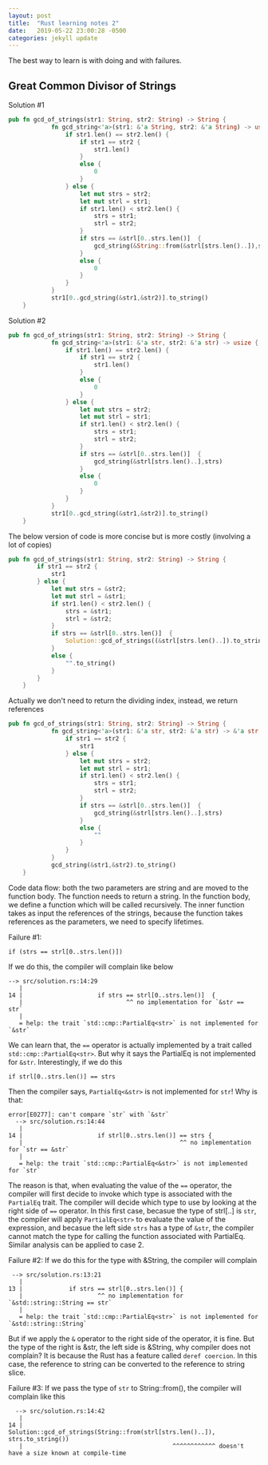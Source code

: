 ```yaml
---
layout: post
title:  "Rust learning notes 2"
date:   2019-05-22 23:00:28 -0500
categories: jekyll update
---
```


The best way to learn is with doing and with failures.

## Great Common Divisor of Strings


Solution #1

```rust
pub fn gcd_of_strings(str1: String, str2: String) -> String {
            fn gcd_string<'a>(str1: &'a String, str2: &'a String) -> usize {
                if str1.len() == str2.len() {
                    if str1 == str2 {
                        str1.len()
                    }
                    else {
                        0
                    }
                } else {
                    let mut strs = str2;
                    let mut strl = str1;
                    if str1.len() < str2.len() {
                        strs = str1;
                        strl = str2;
                    }
                    if strs == &strl[0..strs.len()]  {
                        gcd_string(&String::from(&strl[strs.len()..]),strs)
                    }
                    else {
                        0
                    }
                }
            }
            str1[0..gcd_string(&str1,&str2)].to_string()
    }
```

Solution #2

```rust
pub fn gcd_of_strings(str1: String, str2: String) -> String {
            fn gcd_string<'a>(str1: &'a str, str2: &'a str) -> usize {
                if str1.len() == str2.len() {
                    if str1 == str2 {
                        str1.len()
                    }
                    else {
                        0
                    }
                } else {
                    let mut strs = str2;
                    let mut strl = str1;
                    if str1.len() < str2.len() {
                        strs = str1;
                        strl = str2;
                    }
                    if strs == &strl[0..strs.len()]  {
                        gcd_string(&strl[strs.len()..],strs)
                    }
                    else {
                        0
                    }
                }
            }
            str1[0..gcd_string(&str1,&str2)].to_string()
    }
```

The below version of code is more concise but is more costly (involving a lot of copies)

```rust
pub fn gcd_of_strings(str1: String, str2: String) -> String {
        if str1 == str2 {
            str1
        } else {
            let mut strs = &str2;
            let mut strl = &str1;
            if str1.len() < str2.len() {
                strs = &str1;
                strl = &str2;
            }
            if strs == &strl[0..strs.len()]  {
                Solution::gcd_of_strings((&strl[strs.len()..]).to_string(),strs.to_string())
            }
            else {
                "".to_string()
            }
        }
    }
```

Actually we don't need to return the dividing index, instead, we return references

```rust
pub fn gcd_of_strings(str1: String, str2: String) -> String {
            fn gcd_string<'a>(str1: &'a str, str2: &'a str) -> &'a str {
                if str1 == str2 {
                    str1
                } else {
                    let mut strs = str2;
                    let mut strl = str1;
                    if str1.len() < str2.len() {
                        strs = str1;
                        strl = str2;
                    }
                    if strs == &strl[0..strs.len()]  {
                        gcd_string(&strl[strs.len()..],strs)
                    }
                    else {
                        ""
                    }
                }
            }
            gcd_string(&str1,&str2).to_string()
    }
```

Code data flow: both the two parameters are string and are moved to the function body. The function needs to return a string. In the function body, we define a function which will be called recursively. The inner function takes as input the references of the strings, because the function takes references as the parameters, we need to specify lifetimes.  


Failure #1: 

```
if (strs == strl[0..strs.len()])

```

If we do this, the compiler will complain like below

```
--> src/solution.rs:14:29
   |
14 |                     if strs == strl[0..strs.len()]  {
   |                             ^^ no implementation for `&str == str`
   |
   = help: the trait `std::cmp::PartialEq<str>` is not implemented for `&str`
```

We can learn that, the `==` operator is actually implemented by a trait called `std::cmp::PartialEq<str>`. But why it says the PartialEq<str> is not implemented for `&str`. Interestingly, if we do this

```
if strl[0..strs.len()] == strs
```

Then the compiler says, `PartialEq<&str>` is not implemented for `str`! Why is that:

```
error[E0277]: can't compare `str` with `&str`
  --> src/solution.rs:14:44
   |
14 |                     if strl[0..strs.len()] == strs {
   |                                            ^^ no implementation for `str == &str`
   |
   = help: the trait `std::cmp::PartialEq<&str>` is not implemented for `str`
```

The reason is that, when evaluating the value of the `==` operator, the compiler will first decide to invoke which type is associated with the `PartialEq` trait. The compiler will decide which type to use by looking at the right side of `==` operator.  In this first case, becasue the type of strl[..] is `str`, the compiler will apply `PartialEq<str>` to evaluate the value of the expression, and becasue the left side `strs` has a type of `&str`, the compiler cannot match the type for calling the function associated with PartialEq. Similar analysis can be applied to case 2. 


Failure #2: If we do this for the type with &String, the compiler will complain  

```
 --> src/solution.rs:13:21
   |
13 |             if strs == strl[0..strs.len()] {
   |                     ^^ no implementation for `&std::string::String == str`
   |
   = help: the trait `std::cmp::PartialEq<str>` is not implemented for `&std::string::String`
```

But if we apply the `&` operator to the right side of the operator, it is fine. But the type of the right is &str, the left side is &String, why compiler does not complain? It is because the Rust has a feature called `deref coercion`. In this case, the reference to string can be converted to the reference to string slice.


Failure #3: If we pass the type of `str` to String::from(), the compiler will complain like this

```
  --> src/solution.rs:14:42
   |
14 |                 Solution::gcd_of_strings(String::from(strl[strs.len()..]), strs.to_string())
   |                                          ^^^^^^^^^^^^ doesn't have a size known at compile-time
```
